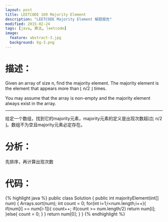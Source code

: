 ```yaml
---
layout: post
title: LEETCODE 169 Majority Element
description: "LEETCODE Majority Element 解题报告"
modified: 2015-02-24
tags: [java, 算法, leetcode]
image:
  feature: abstract-3.jpg
  background: bg-3.png
---
```


# 描述：
Given an array of size n, find the majority element. The majority element is the element that appears more than ⌊ n/2 ⌋ times.

You may assume that the array is non-empty and the majority element always exist in the array.

<!--more-->

---

给定一个数组，找到它的majority元素，majority元素的定义是出现次数超过⌊ n/2 ⌋。数组不为空且majority元素必定存在。

# 分析：
先排序，再计算出现次数

# 代码：
{% highlight java %}
public class Solution {
    public int majorityElement(int[] num) {
        Arrays.sort(num);
        int count = 0;
        for(int i=1;i<num.length;i++){
            if(num[i] == num[i-1]){
                count++;
                if(count >= num.length/2) return num[i];
            }else{
                count = 0;
            }
        }
        return num[0];
    }
}
{% endhighlight %}